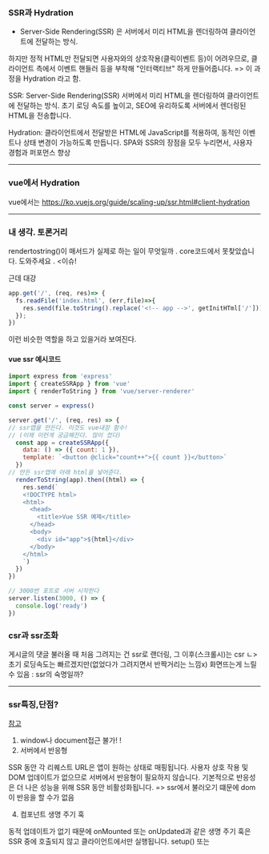 ### SSR과 Hydration

- Server-Side Rendering(SSR) 은 서버에서 미리 HTML을 렌더링하여 클라이언트에 전달하는 방식.

하지만 정적 HTML만 전달되면 사용자와의 상호작용(클릭이벤트 등)이 어려우므로, 클라이언트 측에서 이벤트 핸들러 등을 부착해 "인터랙티브" 하게 만들어줍니다. 
=> 이 과정을 Hydration 라고 함.

SSR: Server-Side Rendering(SSR)
서버에서 미리 HTML을 렌더링하여 클라이언트에 전달하는 방식.
초기 로딩 속도를 높이고, SEO에 유리하도록 서버에서 렌더링된 HTML을 전송합니다.

Hydration:
클라이언트에서 전달받은 HTML에 JavaScript를 적용하여, 동적인 이벤트나 상태 변경이 가능하도록 만듭니다.
SPA와 SSR의 장점을 모두 누리면서, 사용자 경험과 퍼포먼스 향상

---

### vue에서 Hydration
vue에서는 https://ko.vuejs.org/guide/scaling-up/ssr.html#client-hydration 

---
### 내 생각. 토론거리 

rendertostring()이 매서드가 실제로 하는 일이 무엇일까 .
core코드에서 못찾았습니다. 도와주세요 . <이슈!

근데 대강
```javascript
app.get('/', (req, res)=> {
  fs.readFile('index.html', (err,file)=>{
    res.send(file.toString().replace('<!-- app -->', getInitHTml['/']))
  });
})
```
이런 비슷한 역할을 하고 있을거라 보여진다. 

#### vue ssr 예시코드
```javascript
import express from 'express'
import { createSSRApp } from 'vue'
import { renderToString } from 'vue/server-renderer'

const server = express()

server.get('/', (req, res) => {
// ssr앱을 만든다. 이것도 vue내장 함수!
// (이제 이런게 궁금해진다. 많이 컸다)
  const app = createSSRApp({ 
    data: () => ({ count: 1 }),
    template: `<button @click="count++">{{ count }}</button>`
  })
// 만든 ssr앱에 아래 html을 넣어준다. 
  renderToString(app).then((html) => {
    res.send(`
    <!DOCTYPE html>
    <html>
      <head>
        <title>Vue SSR 예제</title>
      </head>
      <body>
        <div id="app">${html}</div>
      </body>
    </html>
    `)
  })
})

// 3000번 포트로 서버 시작한다
server.listen(3000, () => {
  console.log('ready')
})
```

### csr과 ssr조화
게시글의 댓글 불러올 때 처음 그려지는 건 ssr로 랜더링, 그 이후(스크롤시)는 csr
ㄴ>초기 로딩속도는 빠르겠지만(없었다가 그려지면서 반짝거리는 느낌x) 화면뜨는게 느릴 수 있음 : ssr의 숙명일까? 

---
### ssr특징,단점? 

[참고](https://ko.vuejs.org/guide/scaling-up/ssr.html#writing-ssr-friendly-code)
1. window나 document접근 불가! !
2. 서버에서 반응형​
   
  SSR 동안 각 리퀘스트 URL은 앱이 원하는 상태로 매핑됩니다. 사용자 상호 작용 및 DOM 업데이트가 없으므로 서버에서 반응형이 필요하지 않습니다. 
  기본적으로 반응성은 더 나은 성능을 위해 SSR 동안 비활성화됩니다.
  => ssr에서 불러오기 떄문에 dom이 반응을 할 수가 없음 

4. 컴포넌트 생명 주기 훅​
   
  동적 업데이트가 없기 때문에 onMounted 또는 onUpdated과 같은 생명 주기 훅은 SSR 중에 호출되지 않고 클라이언트에서만 실행됩니다.
  setup() 또는 <script setup>의 루트 범위 에서 정리가 필요한 사이드 이펙트을 생성하는 코드를 피해야 합니다. 
  이러한 사이드 이펙트의 예는 setInterval로 타이머를 설정하는 것입니다. 클라이언트 측 전용 코드에서 타이머를 설정한 다음 onBeforeUnmount 또는 onUnmounted에서 해제할 수 있습니다. 
  그러나 SSR은 클라이언트가 mounted 되기 전에 이미 생성되었으니 전타이머는 영원히 유지됩니다. 이를 피하려면 사이드 이펙트 코드를 onMounted로 이동하십시오.
